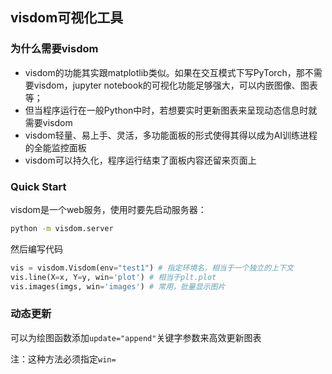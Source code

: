 ## visdom可视化工具
### 为什么需要visdom
- visdom的功能其实跟matplotlib类似。如果在交互模式下写PyTorch，那不需要visdom，jupyter notebook的可视化功能足够强大，可以内嵌图像、图表等；
- 但当程序运行在一般Python中时，若想要实时更新图表来呈现动态信息时就需要visdom
- visdom轻量、易上手、灵活，多功能面板的形式使得其得以成为AI训练进程的全能监控面板
- visdom可以持久化，程序运行结束了面板内容还留来页面上
### Quick Start
visdom是一个web服务，使用时要先启动服务器：
```bash
python -m visdom.server
```
然后编写代码
```python
vis = visdom.Visdom(env="test1") # 指定环境名，相当于一个独立的上下文
vis.line(X=x, Y=y, win='plot') # 相当于plt.plot
vis.images(imgs, win='images') # 常用，批量显示图片
```

### 动态更新
可以为绘图函数添加`update="append"`关键字参数来高效更新图表

注：这种方法必须指定`win=`